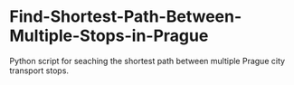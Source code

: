 # Find-Shortest-Path-Between-Multiple-Stops-in-Prague
Python script for seaching the shortest path between multiple Prague city transport stops.

